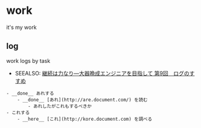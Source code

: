 # work
it's my work

## log
work logs by task

- SEEALSO: [継続は力なり―大器晩成エンジニアを目指して 第9回　ログのすすめ](http://gihyo.jp/dev/serial/01/continue-power/0009)

```
- __done__ あれする
    - __done__ [あれ](http://are.document.com/) を読む
        - あれしたがこれもするべきか
- これする
    - __here__ [これ](http://kore.document.com) を調べる
```
